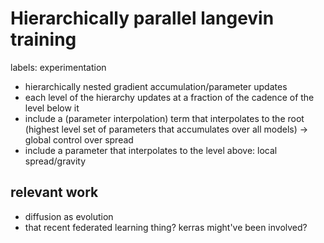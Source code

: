 # Hierarchically parallel langevin training

labels: experimentation

* hierarchically nested gradient accumulation/parameter updates 
* each level of the hierarchy updates at a fraction of the cadence of the level below it
* include a (parameter interpolation) term that interpolates to the root (highest level set of parameters that accumulates over all models) -> global control over spread
* include a parameter that interpolates to the level above: local spread/gravity


## relevant work

* diffusion as evolution
* that recent federated learning thing? kerras might've been involved?
